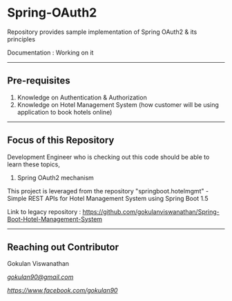 # Spring-OAuth2
Repository provides sample implementation of Spring OAuth2 &amp; its principles

Documentation : Working on it

--------------
Pre-requisites
--------------

1. Knowledge on Authentication & Authorization
2. Knowledge on Hotel Management System (how customer will be using application to book hotels online)

------------------------
Focus of this Repository
------------------------

Development Engineer who is checking out this code should be able to learn these topics,

1. Spring OAuth2 mechanism

This project is leveraged from the repository "springboot.hotelmgmt" - Simple REST APIs for Hotel Management System using Spring Boot 1.5

Link to legacy repository : https://github.com/gokulanviswanathan/Spring-Boot-Hotel-Management-System

------------------------
Reaching out Contributor
------------------------

Gokulan Viswanathan

*gokulan90@gmail.com*

*https://www.facebook.com/gokulan90*
